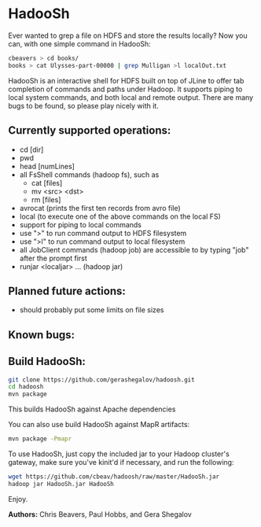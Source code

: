 HadooSh
=======

Ever wanted to grep a file on HDFS and store the results locally?
Now you can, with one simple command in HadooSh:

```bash
cbeavers > cd books/
books > cat Ulysses-part-00000 | grep Mulligan >l localOut.txt
```

HadooSh is an interactive shell for HDFS built on top of JLine to offer
tab completion of commands and paths under Hadoop. It supports piping
to local system commands, and both local and remote output. There are
many bugs to be found, so please play nicely with it.

Currently supported operations:
-------------------------------
 - cd [dir]
 - pwd
 - head [numLines]
 - all FsShell commands (hadoop fs), such as
     - cat [files]
     - mv \<src\> \<dst\>
     - rm  [files]
 - avrocat (prints the first ten records from avro file)
 - local (to execute one of the above commands on the local FS)
 - support for piping to local commands
 - use ">" to run command output to HDFS filesystem
 - use ">l" to run command output to local filesystem
 - all JobClient commands (hadoop job) are accessible to by typing "job" after the prompt first
 - runjar \<localjar\> ...  (hadoop jar)

Planned future actions:
-----------------------
 - should probably put some limits on file sizes

Known bugs:
-----------

Build HadooSh:
--------------
```bash
git clone https://github.com/gerashegalov/hadoosh.git
cd hadoosh
mvn package
```
This builds HadooSh against Apache dependencies

You can also use build HadooSh against MapR artifacts:
```bash
mvn package -Pmapr
```

To use HadooSh, just copy the included jar to your Hadoop cluster's
gateway, make sure you've kinit'd if necessary, and run the following:

```bash
wget https://github.com/cbeav/hadoosh/raw/master/HadooSh.jar
hadoop jar HadooSh.jar HadooSh
```

Enjoy.

**Authors:** Chris Beavers, Paul Hobbs, and Gera Shegalov
